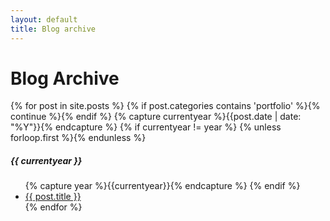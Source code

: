 ```yaml
---
layout: default
title: Blog archive
---
```

<div class="page-content wc-container">
  <div>
  <h1>Blog Archive</h1>  
  {% for post in site.posts %}
    {% if post.categories contains 'portfolio' %}{% continue %}{% endif %}
  	{% capture currentyear %}{{post.date | date: "%Y"}}{% endcapture %}
  	{% if currentyear != year %}
    	{% unless forloop.first %}</ul>{% endunless %}
    		<h5>{{ currentyear }}</h5>
    		<ul class="posts">
    		{% capture year %}{{currentyear}}{% endcapture %} 
  		{% endif %}
    <li><a href="{{ post.url }}" class="post-title">{{ post.title }}</a></li>
  {% endfor %}
